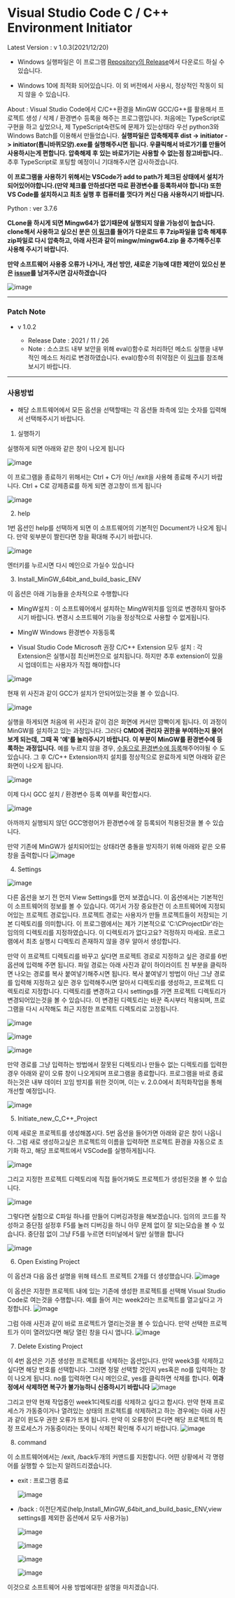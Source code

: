 # Visual Studio Code C / C++ Environment Initiator

Latest Version : v 1.0.3(2021/12/20)

- Windows 실행파일은 이 프로그램 [Repository의 Release](https://github.com/J-hoplin1/VSCode_C_CPP_Env_Initiator/releases)에서 다운로드 하실 수 있습니다.

- Windows 10에 최적화 되어있습니다. 이 외 버전에서 사용시, 정상적인 작동이 되지 않을 수 있습니다.

About : Visual Studio Code에서 C/C++환경을 MinGW GCC/G++를 활용해서 프로젝트 생성 / 삭제 / 환경변수 등록을 해주는 프로그램입니다. 처음에는 TypeScript로 구현을 하고 싶었으나, 제 TypeScript숙련도에 문제가 있는상태라 우선 python3와 Windows Batch를 이용해서 만들었습니다. **실행파일은 압축해제후 dist -> initiator -> initiator(톱니바퀴모양).exe를 실행해주시면 됩니다. 우클릭해서 바로가기를 만들어 사용하시는게 편합니다. 압축해제 후 있는 바로가기는 사용할 수 없는점 참고바랍니다.**. 추후 TypeScript로 포팅할 예정이니 기대해주시면 감사하겠습니다.

**이 프로그램을 사용하기 위해서는 VSCode가 add to path가 체크된 상태에서 설치가 되어있어야합니다.(만약 체크를 안하셨다면 따로 환경변수를 등록하셔야 합니다) 또한 VS Code를 설치하시고 최초 실행 후 컴퓨터를 껏다가 켜신 다음 사용하시기 바랍니다.**

Python : ver 3.7.6

**CLone을 하시게 되면 Mingw64가 없기때문에 실행되지 않을 가능성이 높습니다. clone해서 사용하고 싶으신 분은 [이 링크](https://sourceforge.net/projects/mingw-w64/files/Toolchains%20targetting%20Win64/Personal%20Builds/mingw-builds/8.1.0/threads-posix/seh/x86_64-8.1.0-release-posix-seh-rt_v6-rev0.7z/download)를 들어가 다운로드 후 7zip파일을 압축 해제후 zip파일로 다시 압축하고, 아래 사진과 같이 mingw/mingw64.zip 을 추가해주신후 사용해 주시기 바랍니다.** 

**만약 소프트웨어 사용중 오류가 나거나, 개선 방안, 새로운 기능에 대한 제안이 있으신 분은 [issue](https://github.com/J-hoplin1/VSCode_C_CPP_Env_Initiator/issues)를 남겨주시면 감사하겠습니다**

![image](https://user-images.githubusercontent.com/45956041/140670957-686fe01c-273f-4930-b9c8-090d1888d2b5.png)

---
### Patch Note

- v 1.0.2

  - Release Date : 2021 / 11 / 26
  - Note : 소스코드 내부 보안을 위해 eval()함수로 처리하던 메소드 실행을 내부적인 메소드 처리로 변경하였습니다. eval()함수의 취약점은 이 [링크](https://developer.mozilla.org/ko/docs/Web/JavaScript/Reference/Global_Objects/eval#eval%EC%9D%84_%EC%A0%88%EB%8C%80_%EC%82%AC%EC%9A%A9%ED%95%98%EC%A7%80_%EB%A7%90_%EA%B2%83!)를 참조해 보시기 바랍니다.
---

### 사용방법

* 해당 소프트웨어에서 모든 옵션을 선택할때는 각 옵션들 좌측에 있는 숫자를 입력해서 선택해주시기 바랍니다. 



1. 실행하기

실행하게 되면 아래와 같은 창이 나오게 됩니다

![image](https://user-images.githubusercontent.com/45956041/140671252-4ec54a91-0384-4270-b6a0-e844518b4a4a.png)

이 프로그램을 종료하기 위해서는 Ctrl + C가 아닌 /exit을 사용해 종료해 주시기 바랍니다. Ctrl + C로 강제종료를 하게 되면 경고창이 뜨게 됩니다

![image](https://user-images.githubusercontent.com/45956041/140671399-6015d74c-6750-4c0e-81b4-ce97b4ab829c.png)

2. help

1번 옵션인 help를 선택하게 되면 이 소프트웨어의 기본적인 Document가 나오게 됩니다. 만약 윗부분이 짤린다면 창을 확대해 주시기 바랍니다.

![image](https://user-images.githubusercontent.com/45956041/140671515-a22d2407-d861-4725-b6d5-1aaf5c1e2069.png)

엔터키를 누르시면 다시 메인으로 가실수 있습니다

3. Install_MinGW_64bit_and_build_basic_ENV

이 옵션은 아래 기능들을 순차적으로 수행합니다

  - MingW설치 : 이 소프트웨어에서 설치하는 MingW위치를 임의로 변경하지 말아주시기 바랍니다. 변경시 소프트웨어 기능을 정상적으로 사용할 수 없게됩니다.

  - MingW Windows 환경변수 자동등록 
  
  - Visual Studio Code Microsoft 권장 C/C++ Extension 모두 설치 : 각 Extension은 실행시점 최신버전으로 설치됩니다. 하지만 추후 extension이 있을시 업데이트는 사용자가 직접 해야합니다

![image](https://user-images.githubusercontent.com/45956041/140671866-3c87d282-3c73-48d1-b365-6403a4ae8735.png)

현재 위 사진과 같이 GCC가 설치가 안되어있는것을 볼 수 있습니다.

![image](https://user-images.githubusercontent.com/45956041/140671895-a9a42680-19c6-478a-9170-bd2374e113f6.png)

실행을 하게되면 처음에 위 사진과 같이 검은 화면에 커서만 깜빡이게 됩니다. 이 과정이 MinGW를 설치하고 있는 과정입니다. 그러다 **CMD에 관리자 권한을 부여하는지 물어보게 되는데, 그때 꼭 '예'를 눌러주시기 바랍니다. 이 부분이 MinGW를 환경변수에 등록하는 과정입니다.** 예를 누르지 않을 경우, [수동으로 환경변수에 등록](https://velog.io/@andrewyoon10/VSCode%EC%97%90%EC%84%9C-CC-%EC%BB%B4%ED%8C%8C%EC%9D%BC-%EB%B0%8F-%EB%94%94%EB%B2%84%EA%B9%85-%ED%99%98%EA%B2%BD-%EB%A7%8C%EB%93%A4%EA%B8%B0)해주어야될 수 도 있습니다. 그 후 C/C++ Extension까지 설치를 정상적으로 완료하게 되면 아래와 같은 화면이 나오게 됩니다. 

![image](https://user-images.githubusercontent.com/45956041/140672155-c34aa602-fe58-4b46-9634-2b2f36f58b7a.png)

이제 다시 GCC 설치 / 환경변수 등록 여부를 확인합시다.

![image](https://user-images.githubusercontent.com/45956041/140672221-7c838c5c-c165-412f-9363-44d18fbb2dbf.png)

아까까지 실행되지 않던 GCC명령어가 환경변수에 잘 등록되어 적용된것을 볼 수 있습니다.

만약 기존에 MinGW가 설치되어있는 상태라면 충돌을 방지하기 위해 아래와 같은 오류창을 출력합니다
![image](https://user-images.githubusercontent.com/45956041/140674239-93804c46-463d-4c22-a974-c0c1e66ec986.png)


4. Settings

![image](https://user-images.githubusercontent.com/45956041/140672498-732eaa66-e056-4b6b-8df3-1d27a61739af.png)

다른 옵션을 보기 전 먼저 View Settings를 먼저 보겠습니다. 이 옵션에서는 기본적인 이 소프트웨어의 정보를 볼 수 있습니다. 여기서 가장 중요한건 이 소프트웨어에 지정되어있는 프로젝트 경로입니다. 프로젝트 경로는 사용자가 만들 프로젝트들이 저장되는 기본 디렉토리를 의미합니다. 이 프로그램에서는 제가 기본적으로 'C:\CProjectDir'라는 임의의 디렉토리를 지정하였습니다. 이 디렉토리가 없다고요? 걱정하지 마세요. 프로그램에서 최초 실행시 디렉토리 존재하지 않을 경우 알아서 생성합니다.

만약 이 프로젝트 디렉토리를 바꾸고 싶다면 프로젝트 경로로 지정하고 싶은 경로를 6번 옵션에 입력해 주면 됩니다. 파일 경로는 아래 사진과 같이 하이라이트 친 부분을 클릭하면 나오는 경로를 복사 붙여넣기해주시면 됩니다. 복사 붙여넣기 방법이 아닌 그냥 경로를 입력해 지정하고 싶은 경우 입력해주시면 알아서 디렉토리를 생성하고, 프로젝트 디렉토리로 지정합니다. 디렉토리를 변경하고 다시 settings를 가면 프로젝트 디렉토리가 변경되어있는것을 볼 수 있습니다. 이 변경된 디렉토리는 바꾼 즉시부터 적용되며, 프로그램을 다시 시작해도 최근 지정한 프로젝트 디렉토리로 고정됩니다.

![image](https://user-images.githubusercontent.com/45956041/140672828-e9050f2b-8d06-4074-9c33-7075d2315284.png)


![image](https://user-images.githubusercontent.com/45956041/140672804-6eac71d1-ce88-4818-84c0-1236e89f4914.png)


![image](https://user-images.githubusercontent.com/45956041/140673064-419a6daa-2633-4f1d-a1dc-679f47c2054e.png)


만약 경로를 그냥 입력하는 방법에서 잘못된 디렉토리나 만들수 없는 디렉토리를 입력한 경우 아래와 같이 오류 창이 나오게되며 프로그램을 종료합니다. 프로그램을 바로 종료하는것은 내부 데이터 꼬임 방지를 위한 것이며, 이는 v. 2.0.0에서 최적화작업을 통해 개선할 예정입니다.

![image](https://user-images.githubusercontent.com/45956041/140673000-e235a477-f9f8-487a-a2c2-5c0159fa47f6.png)

5. Initiate_new_C_C++_Project

이제 새로운 프로젝트를 생성해봅시다. 5번 옵션을 들어가면 아래와 같은 창이 나옵니다. 그럼 새로 생성하고싶은 프로젝트의 이름을 입력하면 프로젝트 환경을 자동으로 초기화 하고, 해당 프로젝트에서 VSCode를 실행하게됩니다.

![image](https://user-images.githubusercontent.com/45956041/140673299-c293d47d-b429-4922-a848-0d9d33eb83e8.png)

그리고 지정한 프로젝트 디렉토리에 직접 들어가봐도 프로젝트가 생성된것을 볼 수 있습니다.

![image](https://user-images.githubusercontent.com/45956041/140673349-b1b9b18d-50d7-4c31-b5c5-84a079e55667.png)

그렇다면 실험으로 C파일 하나를 만들어 디버깅과정을 해보겠습니다. 임의의 코드를 작성하고 중단점 설정후 F5를 눌러 디버깅을 하니 아무 문제 없이 잘 되는모습을 볼 수 있습니다. 중단점 없이 그냥 F5를 누르면 터미널에서 일반 실행을 합니다

![image](https://user-images.githubusercontent.com/45956041/140673549-d62fe0a0-7f2d-423d-9cdb-018fba66c458.png)

6. Open Existing Project

이 옵션과 다음 옵션 설명을 위해 테스트 프로젝트 2개를 더 생성했습니다.
![image](https://user-images.githubusercontent.com/45956041/140673809-cf0a0117-338d-47ad-98f6-9afb7542ff79.png)


이 옵션은 지정한 프로젝트 내에 있는 기존에 생성한 프로젝트를 선택해 Visual Studio Code로 여는것을 수행합니다. 예를 들어 저는 week2라는 프로젝트를 열고싶다고 가정합니다.
![image](https://user-images.githubusercontent.com/45956041/140673711-30c2558b-5cee-4f2e-adb6-fe0b5f1e5750.png)

그럼 아래 사진과 같이 바로 프로젝트가 열리는것을 볼 수 있습니다. 만약 선택한 프로젝트가 이미 열려있다면 해당 열린 창을 다시 엽니다.
![image](https://user-images.githubusercontent.com/45956041/140673772-0da10ada-e12a-41e9-b4f1-ec659c4a9e4a.png)

7. Delete Existing Project

이 4번 옵션은 기존 생성한 프로젝트를 삭제하는 옵션입니다. 만약 week3를 삭제하고 싶다면 해당 번호를 선택합니다. 그러면 정말 선택할 것인지 yes혹은 no를 입력하는 창이 나오게 됩니다. no를 입력하면 다시 메인으로, yes를 클릭하면 삭제를 합니다. **이과정에서 삭제하면 복구가 불가능하니 신중하시기 바랍니다**
![image](https://user-images.githubusercontent.com/45956041/140673960-f75e45aa-5b1b-4098-b502-a28f73f06e94.png)

그리고 만약 현재 작업중인 week1디렉토리를 삭제하고 싶다고 합시다. 만약 현재 프로세스가 가동중이거나 열려있는 상태의 프로젝트를 삭제하려고 하는 경우에는 아래 사진과 같이 윈도우 권한 오류가 뜨게 됩니다. 만약 이 오류창이 뜬다면 해당 프로젝트의 특정 프로세스가 가동중이라는 뜻이니 삭제전 확인해 주시기 바랍니다.
![image](https://user-images.githubusercontent.com/45956041/140674035-beb8113f-4214-499f-bc5f-970662637396.png)

8. command

이 소프트웨어에서는 /exit, /back두개의 커맨드를 지원합니다. 어떤 상황에서 각 명령어를 실행할 수 있는지 알려드리겠습니다.

- exit : 프로그램 종료

  ![image](https://user-images.githubusercontent.com/45956041/140674170-bc31a916-019b-40fb-ada7-f00e8b06610a.png)
  
- /back : 이전단계로(help,Install_MinGW_64bit_and_build_basic_ENV,view settings를 제외한 옵션에서 모두 사용가능)

  ![image](https://user-images.githubusercontent.com/45956041/140674295-3f1b4af9-d215-4a86-8268-27e9ffe7e27b.png)

  ![image](https://user-images.githubusercontent.com/45956041/140674321-45b350bd-7648-4117-8704-ba6eaa21e69a.png)
  
  ![image](https://user-images.githubusercontent.com/45956041/140674360-b503b469-4047-44cc-828a-d596112aa77f.png)
  
  ![image](https://user-images.githubusercontent.com/45956041/140674387-a3fbbc29-3583-4240-9215-41c3639e6f15.png)

이것으로 소프트웨어 사용 방법에대한 설명을 마치겠습니다. 
